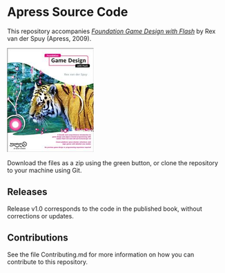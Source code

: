 # Apress Source Code

This repository accompanies [*Foundation Game Design with Flash*](http://www.apress.com/9781430218210) by Rex van der Spuy (Apress, 2009).

![Cover image](9781430218210.jpg)

Download the files as a zip using the green button, or clone the repository to your machine using Git.

## Releases

Release v1.0 corresponds to the code in the published book, without corrections or updates.

## Contributions

See the file Contributing.md for more information on how you can contribute to this repository.
